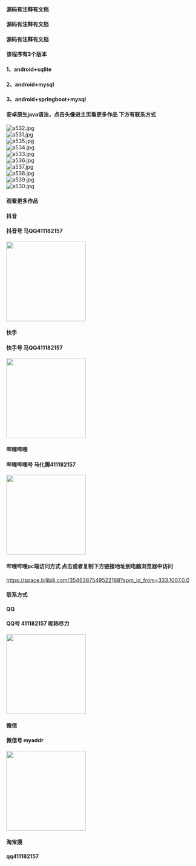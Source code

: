 #### 源码有注释有文档
#### 源码有注释有文档
#### 源码有注释有文档
#### 该程序有3个版本
#### 1、android+sqlite
#### 2、android+mysql
#### 3、android+springboot+mysql
#### 安卓原生java语法，点击头像进主页看更多作品 下方有联系方式
 <img src='https://img.alicdn.com/imgextra/i1/1658540494/O1CN0116brG11FWIbD0c12G_!!1658540494.jpg' alt='a532.jpg' /></br> 
 <img src='https://img.alicdn.com/imgextra/i2/1658540494/O1CN01U4AMSg1FWIbG5Oq76_!!1658540494.jpg' alt='a531.jpg' /></br> 
 <img src='https://img.alicdn.com/imgextra/i4/1658540494/O1CN01UvtmBt1FWIbG22SPh_!!1658540494.jpg' alt='a535.jpg' /></br> 
 <img src='https://img.alicdn.com/imgextra/i3/1658540494/O1CN01y7tqId1FWIbKvkTgx_!!1658540494.jpg' alt='a534.jpg' /></br> 
 <img src='https://img.alicdn.com/imgextra/i2/1658540494/O1CN01Il87Ie1FWIbE0uasO_!!1658540494.jpg' alt='a533.jpg' /></br> 
 <img src='https://img.alicdn.com/imgextra/i4/1658540494/O1CN01w0NxLE1FWIbG5OZUc_!!1658540494.jpg' alt='a536.jpg' /></br> 
 <img src='https://img.alicdn.com/imgextra/i3/1658540494/O1CN01izMnA71FWIbJCF1rc_!!1658540494.jpg' alt='a537.jpg' /></br> 
 <img src='https://img.alicdn.com/imgextra/i4/1658540494/O1CN01ASEN1g1FWIbHjY2p9_!!1658540494.jpg' alt='a538.jpg' /></br> 
 <img src='https://img.alicdn.com/imgextra/i4/1658540494/O1CN01GtoRvX1FWIbJXQmjB_!!1658540494.jpg' alt='a539.jpg' /></br> 
 <img src='https://img.alicdn.com/imgextra/i1/1658540494/O1CN01Z2UZMU1FWIbGt98G5_!!1658540494.jpg' alt='a530.jpg' /></br>
#### 观看更多作品

#### 抖音
#### 抖音号  马QQ411182157
<img src="https://gitee.com/QQ411182157/mingpian/raw/master/douyin.png" width="210px">

#### 快手
#### 快手号  马QQ411182157

<img src="https://gitee.com/QQ411182157/mingpian/raw/master/kuaishou.jpg" width="210px">

#### 哔哩哔哩
#### 哔哩哔哩号  马化腾411182157

<img src="https://gitee.com/QQ411182157/mingpian/raw/master/bili.png" width="210px">

#### 哔哩哔哩pc端访问方式 点击或者复制下方链接地址到电脑浏览器中访问

https://space.bilibili.com/3546387549522168?spm_id_from=333.1007.0.0


#### 联系方式
#### QQ
#### QQ号 411182157 昵称尽力

<img src="https://gitee.com/QQ411182157/mingpian/raw/master/qq.jpg" width="210px">

#### 微信
#### 微信号 myaddr

<img src="https://gitee.com/QQ411182157/mingpian/raw/master/weixin.png" width="210px">

#### 淘宝搜
#### qq411182157
